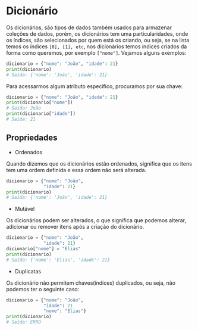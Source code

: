 # Dicionário

Os dicionários, são tipos de dados também usados para armazenar coleções de dados, porém, os dicionários tem uma particularidades, onde os índices, são selecionados por quem está os criando, ou seja, se na lista temos os índices `[0], [1], etc`, nos dicionários temos índices criados da forma como queremos, por exemplo `["nome"]`. Vejamos alguns exemplos:

```python
dicionario = {"nome": "João", "idade": 21}
print(dicionario)
# Saída: {'nome': 'João', 'idade': 21}
```

Para acessarmos algum atributo específico, procuramos por sua chave:

```python
dicionario = {"nome": "João", "idade": 21}
print(dicionario["nome"])
# Saída: João
print(dicionario["idade"])
# Saída: 21
```

## Propriedades

- Ordenados

Quando dizemos que os dicionários estão ordenados, significa que os itens tem uma ordem definida e essa ordem não será alterada.

```python
dicionario = {"nome": "João",
              "idade": 21}
print(dicionario)
# Saída: {'nome': 'João', 'idade': 21}
```

- Mutável

Os dicionários podem ser alterados, o que significa que podemos alterar, adicionar ou remover itens após a criação do dicionário.

```python
dicionario = {"nome": "João",
              "idade": 21}
dicionario["nome"] = "Elias"
print(dicionario)
# Saída: {'nome': 'Elias', 'idade': 21}
```

- Duplicatas

Os dicionário não permitem chaves(índices) duplicados, ou seja, não podemos ter o seguinte caso:

```python
dicionario = {"nome": "João",
              "idade": 21
              "nome": "Elias"}
print(dicionario)
# Saída: ERRO
```
